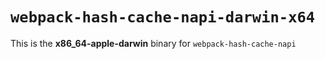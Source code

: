 # `webpack-hash-cache-napi-darwin-x64`

This is the **x86_64-apple-darwin** binary for `webpack-hash-cache-napi`
